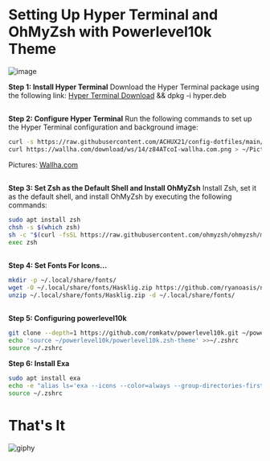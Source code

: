 # Setting Up Hyper Terminal and OhMyZsh with Powerlevel10k Theme

![image](https://github.com/ACHUX21/Hyper-dotfiles/assets/130113878/6e92c766-5359-4ddf-bc69-71557a444cb7)




**Step 1: Install Hyper Terminal**
Download the Hyper Terminal package using the following link: [Hyper Terminal Download](https://releases.hyper.is/download/deb) && dpkg -i hyper.deb
##
**Step 2: Configure Hyper Terminal**
Run the following commands to set up the Hyper Terminal configuration and background image:
```bash
curl -s https://raw.githubusercontent.com/ACHUX21/config-dotfiles/main/.hyper.js |sed "s|/home/achux21|$(echo $HOME)|g" > ~/.hyper.js
curl https://wallha.com/download/ws/14/z84ATcoI-wallha.com.png > ~/Pictures/term.png
```
Pictures: [Wallha.com](https://wallha.com/tag/selective-coloring/2)
##
**Step 3: Set Zsh as the Default Shell and Install OhMyZsh**
Install Zsh, set it as the default shell, and install OhMyZsh by executing the following commands:
```bash
sudo apt install zsh
chsh -s $(which zsh)
sh -c "$(curl -fsSL https://raw.githubusercontent.com/ohmyzsh/ohmyzsh/master/tools/install.sh)"
exec zsh
```
##
**Step 4: Set Fonts For Icons...**
```bash
mkdir -p ~/.local/share/fonts/
wget -O ~/.local/share/fonts/Hasklig.zip https://github.com/ryanoasis/nerd-fonts/releases/download/v3.1.1/Hasklig.zip
unzip ~/.local/share/fonts/Hasklig.zip -d ~/.local/share/fonts/
```
##
**Step 5: Configuring powerlevel10k**
```bash
git clone --depth=1 https://github.com/romkatv/powerlevel10k.git ~/powerlevel10k
echo 'source ~/powerlevel10k/powerlevel10k.zsh-theme' >>~/.zshrc
source ~/.zshrc
```
**Step 6: Install Exa**
```bash
sudo apt install exa
echo -e "alias ls='exa --icons --color=always --group-directories-first'\nalias ll='exa -alF --icons --color=always --group-directories-first'\nalias la='exa -a --icons --color=always --group-directories-first'\nalias l='exa -F --icons --color=always --group-directories-first'" >> ~/.zshrc
source ~/.zshrc
```

# That's It

![giphy](https://github.com/ACHUX21/Hyper-dotfiles/assets/130113878/38c90cf9-0244-4632-985f-24e20ffb2b59)

